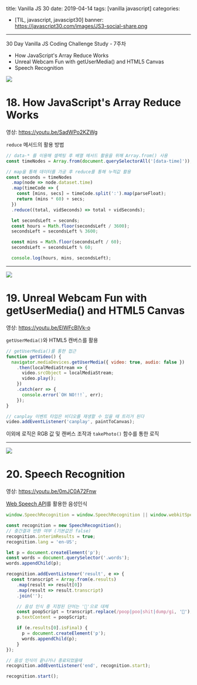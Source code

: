 title: Vanilla JS 30
date: 2019-04-14
tags: [vanilla javascript]
categories:
- [TIL, javascript, javascipt30]
banner: https://javascript30.com/images/JS3-social-share.png

---

30 Day Vanilla JS Coding Challenge Study - 7주차

- How JavaScript's Array Reduce Works
- Unreal Webcam Fun with getUserMedia() and HTML5 Canvas
- Speech Recognition

<!-- more -->

![](http://i3.ytimg.com/vi/SadWPo2KZWg/maxresdefault.jpg)
# 18. How JavaScript's Array Reduce Works
영상: <https://youtu.be/SadWPo2KZWg>

`reduce` 메서드의 활용 방법

```js
// data-* 를 이용해 셀렉팅 후 배열 메서드 활용을 위해 Array.from() 사용
const timeNodes = Array.from(document.querySelectorAll('[data-time]'));

// map을 통해 데이터를 가공 후 reduce를 통해 누적값 활용
const seconds = timeNodes
  .map(node => node.dataset.time)
  .map(timeCode => {
    const [mins, secs] = timeCode.split(':').map(parseFloat);
    return (mins * 60) + secs;
  })
  .reduce((total, vidSeconds) => total + vidSeconds);

  let secondsLeft = seconds;
  const hours = Math.floor(secondsLeft / 3600);
  secondsLeft = secondsLeft % 3600;

  const mins = Math.floor(secondsLeft / 60);
  secondsLeft = secondsLeft % 60;

  console.log(hours, mins, secondsLeft);
```

---

![](http://i3.ytimg.com/vi/ElWFcBlVk-o/maxresdefault.jpg)
# 19. Unreal Webcam Fun with getUserMedia() and HTML5 Canvas
영상: <https://youtu.be/ElWFcBlVk-o>

`getUserMedia()`와 HTML5 캔버스를 활용

```js
// getUserMedia()를 통한 접근
function getVideo() {
  navigator.mediaDevices.getUserMedia({ video: true, audio: false })
    .then(localMediaStream => {
      video.srcObject = localMediaStream;
      video.play();
    })
    .catch(err => {
      console.error(`OH NO!!!`, err);
    });
}

// canplay 이벤트 타입은 비디오를 재생할 수 있을 때 트리거 된다
video.addEventListener('canplay', paintToCanvas);
```

이외에 로직은 RGB 값 및 캔버스 조작과 `takePhoto()` 함수를 통한 로직

---

![](http://i3.ytimg.com/vi/0mJC0A72Fnw/maxresdefault.jpg)
# 20. Speech Recognition
영상: <https://youtu.be/0mJC0A72Fnw>

[Web Speech API](https://developer.mozilla.org/en-US/docs/Web/API/Web_Speech_API)를 활용한 음성인식

```js
window.SpeechRecognition = window.SpeechRecognition || window.webkitSpeechRecognition;

const recognition = new SpeechRecognition();
// 중간결과 반환 여부 (기본값은 false)
recognition.interimResults = true;
recognition.lang = 'en-US';

let p = document.createElement('p');
const words = document.querySelector('.words');
words.appendChild(p);

recognition.addEventListener('result', e => {
  const transcript = Array.from(e.results)
    .map(result => result[0])
    .map(result => result.transcript)
    .join('');

    // 음성 인식 중 지정된 단어는 '💩'으로 대체
    const poopScript = transcript.replace(/poop|poo|shit|dump/gi, '💩');
    p.textContent = poopScript;

    if (e.results[0].isFinal) {
      p = document.createElement('p');
      words.appendChild(p);
    }
});

// 음성 인식이 끝나거나 종료되었을때
recognition.addEventListener('end', recognition.start);

recognition.start();
```